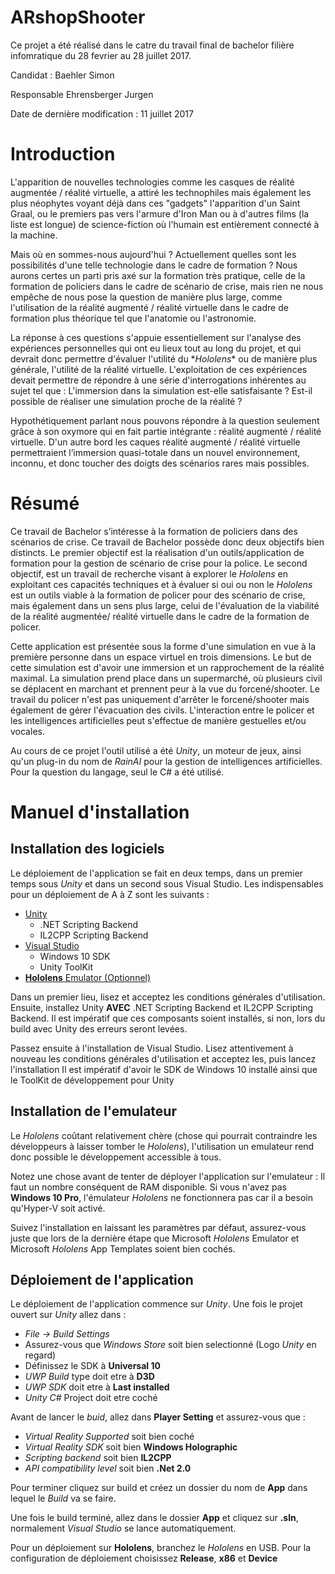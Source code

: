 # ARshopShooter
Ce projet a été réalisé dans le catre du travail final de bachelor filière infomratique du 28 fevrier au 28 juillet 2017.

Candidat : Baehler Simon

Responsable Ehrensberger Jurgen

Date de dernière modification : 11 juillet 2017


# Introduction

L'apparition de nouvelles technologies comme les casques de réalité augmentée / réalité virtuelle, a attiré les technophiles mais également les plus néophytes voyant déjà dans ces "gadgets" l'apparition d'un Saint Graal, ou le premiers pas vers l'armure d'Iron Man ou à d'autres films (la liste est longue) de science-fiction où l'humain est entièrement connecté à la machine.

Mais où en sommes-nous aujourd'hui ? Actuellement quelles sont les possibilités d'une telle technologie dans le cadre de formation ? Nous aurons certes un parti pris axé sur la formation très pratique, celle de la formation de policiers dans le cadre de scénario de crise, mais rien ne nous empêche de nous pose la question de manière plus large, comme l'utilisation de la réalité augmenté / réalité virtuelle dans le cadre de formation plus théorique tel que l'anatomie ou l'astronomie.

La réponse à ces questions s'appuie essentiellement sur l'analyse des expériences personnelles qui ont eu lieux tout au long du projet, et qui devrait donc permettre d'évaluer l'utilité du \**Hololens** ou de manière plus générale, l'utilité de la réalité virtuelle. L'exploitation de ces expériences devait permettre de répondre à une série d'interrogations inhérentes au sujet tel que : L'immersion dans la simulation est-elle satisfaisante ? Est-il possible de réaliser une simulation proche de la réalité ?

Hypothétiquement parlant nous pouvons répondre à la question seulement grâce à son oxymore qui en fait partie intégrante : réalité augmenté / réalité virtuelle. D'un autre bord les caques réalité augmenté / réalité virtuelle permettraient l’immersion quasi-totale dans un nouvel environnement, inconnu, et donc toucher des doigts des scénarios rares mais possibles.


# Résumé


Ce travail de Bachelor s’intéresse à la formation de policiers dans des scénarios de crise. Ce travail de Bachelor possède donc deux objectifs bien distincts. Le premier objectif est la réalisation d'un outils/application de formation pour la gestion de scénario de crise pour la police. Le second objectif, est un travail de recherche visant à explorer le *Hololens* en exploitant ces capacités techniques et à évaluer si oui ou non le *Hololens* est un outils viable à la formation de policer pour des scénario de crise, mais également dans un sens plus large, celui de l'évaluation de la viabilité de la réalité augmentée/ réalité virtuelle dans le cadre de la formation de policer.

Cette application est présentée sous la forme d'une simulation en vue à la première personne dans un espace virtuel en trois dimensions. Le but de cette simulation est d'avoir une immersion et un rapprochement de la réalité maximal. La simulation prend place dans un supermarché, où plusieurs civil se déplacent en marchant et prennent peur à la vue du forcené/shooter. Le travail du policer n'est pas uniquement d'arrêter le forcené/shooter mais également de gérer l'évacuation des civils. L'interaction entre le policer et les intelligences artificielles peut s'effectue de manière gestuelles et/ou vocales.

Au cours de ce projet l'outil utilisé a été *Unity*, un moteur de jeux, ainsi qu'un plug-in du nom de *RainAI* pour la gestion de intelligences artificielles. Pour la question du langage, seul le C# a été utilisé.

# Manuel d'installation
## Installation des logiciels
Le déploiement de l'application se fait en deux temps, dans un premier temps sous *Unity* et dans un second sous Visual Studio. Les indispensables pour un déploiement de A à Z sont les suivants :

* [Unity](https://store.unity.com/download?ref=personal)
  * .NET Scripting Backend
  * IL2CPP Scripting Backend
* [Visual Studio](https://www.visualstudio.com/fr/downloads/)
  *  Windows 10 SDK
  *  Unity ToolKit
* [**Hololens** Emulator (Optionnel)](http://go.microsoft.com/fwlink/?LinkID=823018)


Dans un premier lieu, lisez et acceptez les conditions générales d'utilisation. Ensuite, installez Unity  **AVEC** .NET Scripting Backend et IL2CPP Scripting Backend. Il est impératif que ces composants soient installés, si non, lors du build avec Unity des erreurs seront levées.

Passez ensuite à l'installation de Visual Studio. Lisez attentivement à nouveau les conditions générales d'utilisation et acceptez les, puis lancez l'installation Il est impératif d'avoir le SDK de Windows 10 installé ainsi que le ToolKit de développement pour Unity


## Installation de l'emulateur
Le *Hololens* coûtant relativement chère (chose qui pourrait contraindre les développeurs à laisser tomber le *Hololens*), l'utilisation un emulateur rend donc possible le développement accessible à tous.

Notez une chose avant de tenter de déployer l'application sur l'emulateur : Il faut un nombre conséquent de RAM disponible. Si vous n'avez pas **Windows 10 Pro**, l'émulateur *Hololens* ne fonctionnera pas car il a besoin qu'Hyper-V soit activé.

Suivez l'installation en laissant les paramètres par défaut, assurez-vous juste que lors de la dernière étape que Microsoft *Hololens* Emulator et Microsoft *Hololens* App Templates soient bien cochés.


## Déploiement de l'application

Le déploiement de l'application commence sur *Unity*. Une fois le projet ouvert sur *Unity* allez dans :

* *File -> Build Settings*
* Assurez-vous que *Windows Store* soit bien selectionné (Logo *Unity* en regard)
* Définissez le SDK à **Universal 10**
* *UWP Build* type doit etre à **D3D**
* *UWP SDK* doit etre à **Last installed**
* *Unity C#* Project doit etre coché


Avant de lancer le *buid*, allez dans **Player Setting** et assurez-vous que :

* *Virtual Reality Supported* soit bien coché
* *Virtual Reality SDK* soit bien **Windows Holographic**
* *Scripting backend* soit bien **IL2CPP**
* *API compatibility level* soit bien **.Net 2.0**


Pour terminer cliquez sur build et créez un dossier du nom de **App** dans lequel le *Build* va se faire.

Une fois le build terminé, allez dans le dossier **App** et cliquez sur **.sln**, normalement *Visual Studio* se lance automatiquement.

Pour un déploiement sur **Hololens**, branchez le *Hololens* en USB. Pour la configuration de déploiement choisissez **Release**, **x86** et **Device**
